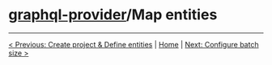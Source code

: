 # [graphql-provider](https://github.com/babyfish-ct/graphql-provider)/Map entities

---------------
[< Previous: Create project & Define entities](./entities.md) | [Home](https://github.com/babyfish-ct/graphql-provider) | [Next: Configure batch size >](./batch-size.md)
